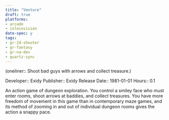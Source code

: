 ```yaml
---
title: "Venture"
draft: true
platforms:
- arcade
- colecovision
date-spec: y
tags:
- gr-2d-shooter
- gr-fantasy
- gr-na-dev
- quartz-sync
---
```


(oneliner:: Shoot bad guys with arrows and collect treasure.)

Developer:: Exidy 
Publisher:: Exidy
Release Date:: 1981-01-01
Hours:: 0.1

An action game of dungeon exploration. You control a smiley face who must enter rooms, shoot arrows at baddies, and collect treasures. You have more freedom of movement in this game than in contemporary maze games, and its method of zooming in and out of individual dungeon rooms gives the action a snappy pace.